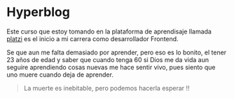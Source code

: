  # Hyperblog
 
Este curso que estoy tomando en la plataforma de aprendisaje llamada [platzi](http://www.platzi.com "platzi") es el inicio a mi carrera como desarrollador Frontend.

 Se que aun me falta demasiado por aprender, pero eso es lo bonito, el tener 23 años de edad y saber que cuando tenga 60 si Dios me da vida aun seguire aprendiendo cosas nuevas me hace sentir vivo, pues siento que uno muere cuando deja de aprender.

> La muerte es inebitable, pero podemos hacerla esperar !!
